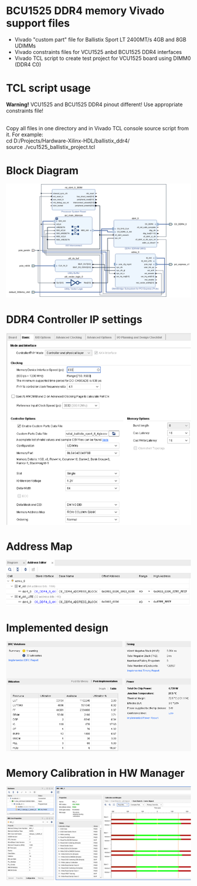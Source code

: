 # BCU1525 DDR4 memory Vivado support files

- Vivado "custom part" file for Ballistix Sport LT 2400MT/s 4GB and 8GB UDIMMs
- Vivado constraints files for VCU1525 anbd BCU1525 DDR4 interfaces
- Vivado TCL script to create test project for VCU1525 board using DIMM0 (DDR4 C0)

# TCL script usage

<b>Warning!</b> VCU1525 and BCU1525 DDR4 pinout different! Use appropriate constraints file!<br><br>

Copy all files in one directory and in Vivado TCL console source script from it. For example:<br>
cd D:/Projects/Hardware-Xilinx-HDL/ballistix_ddr4/<br>
source ./vcu1525_ballistix_project.tcl<br>

# Block Diagram
![Vivado_Block_Diagram](vcu1525_ballistix_project.png?raw=true "Vivado Block Diagram")

# DDR4 Controller IP settings

![Vivado_DDR4_Settings](vcu1525_ballistix_settings.png?raw=true "Vivado DDR4 Settings")

# Address Map

![Vivado_Address_Map](vcu1525_ballistix_address.png?raw=true "Vivado Address Map")

# Implemented design

![Vivado_Implementation](vcu1525_ballistix_implementation.png?raw=true "Vivado Implementation")

# Memory Calibration in HW Manager

![Vivado_HWManager](vcu1525_ballistix_calibration.png?raw=true "Vivado Manager")
